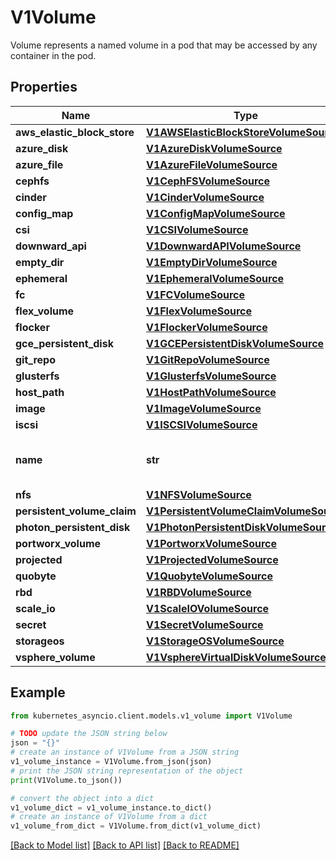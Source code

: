 # V1Volume

Volume represents a named volume in a pod that may be accessed by any container in the pod.

## Properties

Name | Type | Description | Notes
------------ | ------------- | ------------- | -------------
**aws_elastic_block_store** | [**V1AWSElasticBlockStoreVolumeSource**](V1AWSElasticBlockStoreVolumeSource.md) |  | [optional] 
**azure_disk** | [**V1AzureDiskVolumeSource**](V1AzureDiskVolumeSource.md) |  | [optional] 
**azure_file** | [**V1AzureFileVolumeSource**](V1AzureFileVolumeSource.md) |  | [optional] 
**cephfs** | [**V1CephFSVolumeSource**](V1CephFSVolumeSource.md) |  | [optional] 
**cinder** | [**V1CinderVolumeSource**](V1CinderVolumeSource.md) |  | [optional] 
**config_map** | [**V1ConfigMapVolumeSource**](V1ConfigMapVolumeSource.md) |  | [optional] 
**csi** | [**V1CSIVolumeSource**](V1CSIVolumeSource.md) |  | [optional] 
**downward_api** | [**V1DownwardAPIVolumeSource**](V1DownwardAPIVolumeSource.md) |  | [optional] 
**empty_dir** | [**V1EmptyDirVolumeSource**](V1EmptyDirVolumeSource.md) |  | [optional] 
**ephemeral** | [**V1EphemeralVolumeSource**](V1EphemeralVolumeSource.md) |  | [optional] 
**fc** | [**V1FCVolumeSource**](V1FCVolumeSource.md) |  | [optional] 
**flex_volume** | [**V1FlexVolumeSource**](V1FlexVolumeSource.md) |  | [optional] 
**flocker** | [**V1FlockerVolumeSource**](V1FlockerVolumeSource.md) |  | [optional] 
**gce_persistent_disk** | [**V1GCEPersistentDiskVolumeSource**](V1GCEPersistentDiskVolumeSource.md) |  | [optional] 
**git_repo** | [**V1GitRepoVolumeSource**](V1GitRepoVolumeSource.md) |  | [optional] 
**glusterfs** | [**V1GlusterfsVolumeSource**](V1GlusterfsVolumeSource.md) |  | [optional] 
**host_path** | [**V1HostPathVolumeSource**](V1HostPathVolumeSource.md) |  | [optional] 
**image** | [**V1ImageVolumeSource**](V1ImageVolumeSource.md) |  | [optional] 
**iscsi** | [**V1ISCSIVolumeSource**](V1ISCSIVolumeSource.md) |  | [optional] 
**name** | **str** | name of the volume. Must be a DNS_LABEL and unique within the pod. More info: https://kubernetes.io/docs/concepts/overview/working-with-objects/names/#names | 
**nfs** | [**V1NFSVolumeSource**](V1NFSVolumeSource.md) |  | [optional] 
**persistent_volume_claim** | [**V1PersistentVolumeClaimVolumeSource**](V1PersistentVolumeClaimVolumeSource.md) |  | [optional] 
**photon_persistent_disk** | [**V1PhotonPersistentDiskVolumeSource**](V1PhotonPersistentDiskVolumeSource.md) |  | [optional] 
**portworx_volume** | [**V1PortworxVolumeSource**](V1PortworxVolumeSource.md) |  | [optional] 
**projected** | [**V1ProjectedVolumeSource**](V1ProjectedVolumeSource.md) |  | [optional] 
**quobyte** | [**V1QuobyteVolumeSource**](V1QuobyteVolumeSource.md) |  | [optional] 
**rbd** | [**V1RBDVolumeSource**](V1RBDVolumeSource.md) |  | [optional] 
**scale_io** | [**V1ScaleIOVolumeSource**](V1ScaleIOVolumeSource.md) |  | [optional] 
**secret** | [**V1SecretVolumeSource**](V1SecretVolumeSource.md) |  | [optional] 
**storageos** | [**V1StorageOSVolumeSource**](V1StorageOSVolumeSource.md) |  | [optional] 
**vsphere_volume** | [**V1VsphereVirtualDiskVolumeSource**](V1VsphereVirtualDiskVolumeSource.md) |  | [optional] 

## Example

```python
from kubernetes_asyncio.client.models.v1_volume import V1Volume

# TODO update the JSON string below
json = "{}"
# create an instance of V1Volume from a JSON string
v1_volume_instance = V1Volume.from_json(json)
# print the JSON string representation of the object
print(V1Volume.to_json())

# convert the object into a dict
v1_volume_dict = v1_volume_instance.to_dict()
# create an instance of V1Volume from a dict
v1_volume_from_dict = V1Volume.from_dict(v1_volume_dict)
```
[[Back to Model list]](../README.md#documentation-for-models) [[Back to API list]](../README.md#documentation-for-api-endpoints) [[Back to README]](../README.md)


